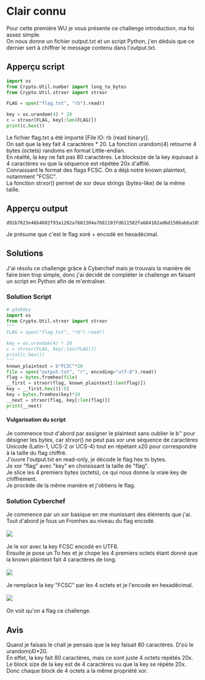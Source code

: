 # Clair connu
Pour cette première WU je vous présente ce challenge introduction, ma foi assez simple.<br/>
On nous donne un fichier output.txt et un script Python, j'en déduis que ce dernier sert à chiffrer le message contenu dans l'output.txt.<br/>
## Apperçu script
```py
import os
from Crypto.Util.number import long_to_bytes
from Crypto.Util.strxor import strxor

FLAG = open("flag.txt", "rb").read()

key = os.urandom(4) * 20
c = strxor(FLAG, key[:len(FLAG)])
print(c.hex())
```
Le fichier flag.txt a été importé [File IO: rb (read binary)].<br/>
On sait que la key fait 4 caractères * 20. La fonction urandom(4) retourne 4 bytes (octets) randoms en format Little-endian.<br/>
En réalité, la key ne fait pas 80 caractères. Le blocksize de la key équivaut à 4 caractères vu que la séquence est répétée 20x d'affilé.<br/>
Connaissant le format des flags FCSC. On a déjà notre known plaintext, notamment "FCSC".<br/>
La fonction strxor() permet de xor deux strings (bytes-like) de la même taille.
## Apperçu output
```
d91b7023e46b4602f93a1202a7601304a7681103fd611502fa684102ad6d1506ab6a1059fc6a1459a8691051af3b4706fb691b54ad681b53f93a4651a93a1001ad3c4006a825
```
Je présume que c'est le flag xoré + encodé en hexadécimal.<br/>
## Solutions
J'ai résolu ce challenge grâce à Cyberchef mais je trouvais la manière de faire bien trop simple, donc j'ai décidé de compléter le challenge en faisant un script en Python afin de m'entraîner.
### Solution Script
```py
# g3zb0yy
import os
from Crypto.Util.strxor import strxor
"""
FLAG = open("flag.txt", "rb").read()

key = os.urandom(4) * 20
c = strxor(FLAG, key[:len(FLAG)])
print(c.hex())
"""
known_plaintext = b"FCSC"*20
file = open("output.txt", "r", encoding="utf-8").read()
flag = bytes.fromhex(file)
__first = strxor(flag, known_plaintext[:len(flag)])
key = __first.hex()[:8]
key = bytes.fromhex(key)*20
__next = strxor(flag, key[:len(flag)])
print(__next)
```
#### Vulgarisation du script
Je commence tout d'abord par assigner le plaintext sans oublier le b'' pour désigner les bytes, car strxor() ne peut pas xor une séquence de caractères Unicode (Latin-1, UCS-2 or UCS-4) tout en répétant x20 pour correspondre à la taille du flag chiffré.<br/>
J'ouvre l'output.txt en read-only, je décode le flag hex to bytes.<br/>
Je xor "flag" avec "key" en choisissant la taille de "flag".<br/>
Je slice les 4 premiers bytes (octets), ce qui nous donne la vraie key de chiffrement.<br/>
Je procède de la même manière et j'obtiens le flag.<br/>
### Solution Cyberchef
Je commence par un xor basique en me munissant des éléments que j'ai.<br/>
Tout d'abord je fous un Fromhex au niveau du flag encodé.<br/><br/>
<img src="https://media.discordapp.net/attachments/768928242467340328/836528652434800700/H1x75DD9A3kAAAAAElFTkSuQmCC.png?width=1308&height=613"/><br/><br/>
Je le xor avec la key FCSC encodé en UTF8.<br/>
Ensuite je pose un To hex et je chope les 4 premiers octets étant donné que la known plaintext fait 4 caractères de long.<br/><br/>
<img src="https://media.discordapp.net/attachments/768928242467340328/836529336290246656/unknown.png?width=1297&height=613"/><br/><br/>
Je remplace la key "FCSC" par les 4 octets et je l'encode en hexadécimal.<br/><br/>
<img src="https://media.discordapp.net/attachments/768928242467340328/836529573519818782/unknown.png?width=1344&height=613"/></br><br/>
On voit qu'on a flag ce challenge.
## Avis
Quand je faisais le chall je pensais que la key faisait 80 caractères. D'où le urandom(4)\*20.<br/>
En effet, la key fait 80 caractères, mais ce sont juste 4 octets répétés 20x.<br/>
Le block size de la key est de 4 caractères vu que la key se répète 20x.<br/>
Donc chaque block de 4 octets a la même propriété xor.<br/>
